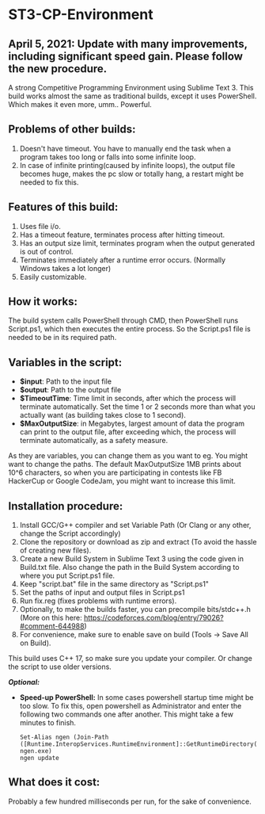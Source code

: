 # ST3-CP-Environment

## April 5, 2021: Update with many improvements, including significant speed gain. Please follow the new procedure.

A strong Competitive Programming Environment using Sublime Text 3. This build works almost the same as traditional builds, except it uses PowerShell. Which makes it even more, umm.. Powerful.

## Problems of other builds:
  1. Doesn't have timeout. You have to manually end the task when a program takes too long or falls into some infinite loop.
  2. In case of infinite printing(caused by infinite loops), the output file becomes huge, makes the pc slow or totally hang, a restart might be needed to fix this.

## Features of this build:
  1. Uses file i/o.
  2. Has a timeout feature, terminates process after hitting timeout.
  3. Has an output size limit, terminates program when the output generated is out of control.
  4. Terminates immediately after a runtime error occurs. (Normally Windows takes a lot longer)
  5. Easily customizable.

## How it works:
  The build system calls PowerShell through CMD, then PowerShell runs Script.ps1, which then executes the entire process. So the Script.ps1 file is needed to be in its required path.

## Variables in the script:
  * **$input**: Path to the input file
  * **$output**: Path to the output file
  * **$TimeoutTime**: Time limit in seconds, after which the process will terminate automatically. Set the time 1 or 2 seconds more than what you actually want (as building takes close to 1 second).
  * **$MaxOutputSize**: in Megabytes, largest amount of data the program can print to the output file, after exceeding which, the process will terminate automatically, as a safety measure. 
  
  As they are variables, you can change them as you want to eg. You might want to change the paths. The default MaxOutputSize 1MB prints about 10^6 characters, so when you are participating in contests like FB HackerCup or Google CodeJam, you might want to increase this limit.

## Installation procedure:
  1. Install GCC/G++ compiler and set Variable Path (Or Clang or any other, change the Script accordingly)
  2. Clone the repository or download as zip and extract (To avoid the hassle of creating new files).
  3. Create a new Build System in Sublime Text 3 using the code given in Build.txt file. Also change the path in the Build System according to where you put Script.ps1 file.
  4. Keep "script.bat" file in the same directory as "Script.ps1"
  5. Set the paths of input and output files in Script.ps1
  6. Run fix.reg (fixes problems with runtime errors).
  7. Optionally, to make the builds faster, you can precompile bits/stdc++.h (More on this here: https://codeforces.com/blog/entry/79026?#comment-644988)
  8. For convenience, make sure to enable save on build (Tools -> Save All on Build).
  
  This build uses C++ 17, so make sure you update your compiler. Or change the script to use older versions.

  ***Optional:***
  * **Speed-up PowerShell:** In some cases powershell startup time might be too slow. To fix this, open powershell as Administrator and enter the following two commands one after another. This might take a few minutes to finish.
    ```
    Set-Alias ngen (Join-Path ([Runtime.InteropServices.RuntimeEnvironment]::GetRuntimeDirectory()) ngen.exe)
    ngen update
    ```

## What does it cost:
   Probably a few hundred milliseconds per run, for the sake of convenience.
